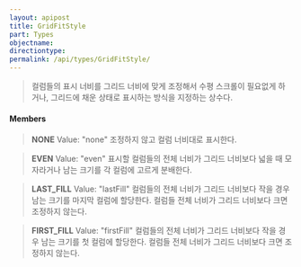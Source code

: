 ```yaml
---
layout: apipost
title: GridFitStyle
part: Types
objectname: 
directiontype: 
permalink: /api/types/GridFitStyle/
---
```



> 컬럼들의 표시 너비를 그리드 너비에 맞게 조정해서 수평 스크롤이 필요없게 하거나, 그리드에 채운 상태로 표시하는 방식을 지정하는 상수다.
  
#### Members

> **NONE**
> Value: "none"
> 조정하지 않고 컬럼 너비대로 표시한다.

> **EVEN**
> Value: "even"
> 표시할 컬럼들의 전체 너비가 그리드 너비보다 넓을 때 모자라거나 남는 크기를 각 컬럼에 고르게 분배한다.

> **LAST_FILL**
> Value: "lastFill"
> 컬럼들의 전체 너비가 그리드 너비보다 작을 경우 남는 크기를 마지막 컬럼에 할당한다. 컬럼들 전체 너비가 그리드 너비보다 크면 조정하지 않는다.

> **FIRST_FILL** 
> Value: "firstFill"
> 컬럼들의 전체 너비가 그리드 너비보다 작을 경우 남는 크기를 첫 컬럼에 할당한다. 컬럼들 전체 너비가 그리드 너비보다 크면 조정하지 않는다.

